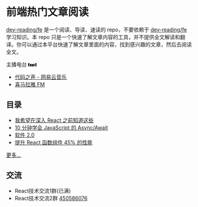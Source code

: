 # 前端热门文章阅读

[dev-reading/fe](https://github.com/dev-reading/fe) 是一个阅读、导读、速读的 repo，不要依赖于 [dev-reading/fe](https://github.com/dev-reading/fe) 学习知识。本 repo 只是一个快速了解文章内容的工具，并不提供全文解读和翻译。你可以通过本平台快速了解文章里面的内容，找到感兴趣的文章，然后去阅读全文。

主播电台 ![](./assets/waves.gif)

- [代码之声 - 网易云音乐](http://music.163.com/#/radio/?id=350628096&userid=71823138)
- [喜马拉雅 FM](http://www.ximalaya.com/53565210/album/11353231)

## 目录

- [我希望在深入 React 之前知道这些](./articles/2017-11-01-i-wish-i-knew-these-before-diving-into-react.md)
- [10 分钟学会 JavaScript 的 Async/Await](./articles/2017-11-01-javascript-async-await-explained.md)
- [软件 2.0](https://github.com/dev-reading/fe/issues/6)
- [提升 React 函数组件 45% 的性能](https://github.com/dev-reading/fe/issues/7)

[更多...](https://github.com/dev-reading/fe/issues)

## 交流

- React技术交流1群(已满)
- React技术交流2群 [450586076](https://jq.qq.com/?_wv=1027&k=5byxq2n)

